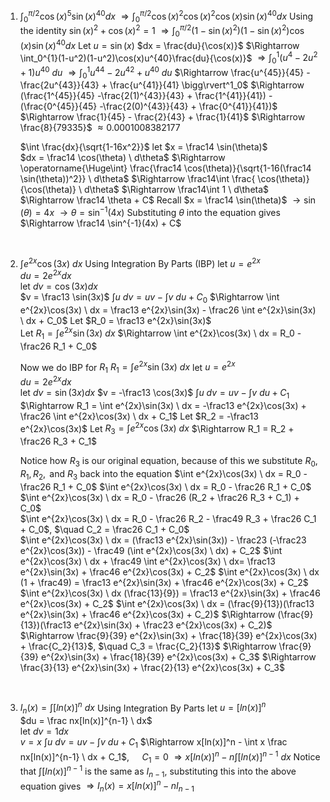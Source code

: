 1. 
	$\int_0^{\pi/2}\cos(x)^5\sin(x)^{40}dx$
	$\Rightarrow \int_0^{\pi/2}\cos(x)^2\cos(x)^2\cos(x)\sin(x)^{40}dx$ 
	Using the identity $\sin(x)^2 + \cos(x)^2 = 1$
	$\Rightarrow \int_0^{\pi/2}(1-\sin(x)^2)(1-\sin(x)^2)\cos(x)\sin(x)^{40}dx$ 
	Let $u = \sin(x)$    $dx = \frac{du}{\cos(x)}$
	$\Rightarrow \int_0^{1}(1-u^2)(1-u^2)\cos(x)u^{40}\frac{du}{\cos(x)}$
	$\Rightarrow \int_0^{1}(u^4-2u^2+1)u^{40} \ du$
	$\Rightarrow \int_0^{1}u^{44}-2u^{42}+u^{40} \ du$
	$\Rightarrow \frac{u^{45}}{45} -\frac{2u^{43}}{43} + \frac{u^{41}}{41} \bigg\rvert^1_0$
	$\Rightarrow (\frac{1^{45}}{45} -\frac{2(1)^{43}}{43} + \frac{1^{41}}{41}) - (\frac{0^{45}}{45} -\frac{2(0)^{43}}{43} + \frac{0^{41}}{41})$
	$\Rightarrow \frac{1}{45} - \frac{2}{43} + \frac{1}{41}$
	$\Rightarrow \frac{8}{79335}$
	$\approx 0.0001008382177$

	$\int \frac{dx}{\sqrt{1-16x^2}}$
	let $x = \frac14 \sin(\theta)$    
	$dx = \frac14 \cos(\theta) \ d\theta$
	$\Rightarrow \operatorname{\Huge\int} \frac{\frac14 \cos(\theta)}{\sqrt{1-16(\frac14 \sin(\theta))^2}} \ d\theta$
	$\Rightarrow \frac14\int \frac{ \cos(\theta)}{\cos(\theta)} \ d\theta$
	$\Rightarrow \frac14\int 1 \ d\theta$
	$\Rightarrow \frac14 \theta + C$
	Recall $x = \frac14 \sin(\theta)$
	$\rightarrow \sin(\theta) = 4x$
	$\rightarrow \theta = \sin^{-1}(4x)$
	Substituting $\theta$ into the equation gives
	$\Rightarrow \frac14 \sin^{-1}(4x) + C$
	<div style="page-break-after: always; visibility: hidden">\pagebreak</div>
2. 
	$\int e^{2x}\cos(3x) \ dx$
	Using Integration By Parts (IBP)
	let $u = e^{2x}$   
	$du = 2e^{2x}dx$   
	let $dv = \cos(3x)dx$  
	$v = \frac13 \sin(3x)$
	$\int u \ dv = uv - \int v \ du + C_0$
	$\Rightarrow \int e^{2x}\cos(3x) \ dx = \frac13 e^{2x}\sin(3x) - \frac26 \int e^{2x}\sin(3x) \ dx + C_0$
	Let $R_0 = \frac13 e^{2x}\sin(3x)$	
	Let $R_1 = \int e^{2x}\sin(3x) \ dx$
	$\Rightarrow \int e^{2x}\cos(3x) \ dx = R_0 - \frac26 R_1 + C_0$  

	Now we do IBP for $R_1$
	$R_1 = \int e^{2x}\sin(3x) \ dx$
	let $u = e^{2x}$  
	$du = 2e^{2x}dx$   
	let $dv = \sin(3x)dx$ 
	$v = -\frac13 \cos(3x)$
	$\int u \ dv = uv - \int v \ du + C_1$
	$\Rightarrow R_1 = \int e^{2x}\sin(3x) \ dx = -\frac13 e^{2x}\cos(3x) + \frac26 \int e^{2x}\cos(3x) \ dx + C_1$
	Let $R_2 = -\frac13 e^{2x}\cos(3x)$
	Let $R_3 = \int e^{2x}\cos(3x) \ dx$
	$\Rightarrow R_1 = R_2 + \frac26 R_3 + C_1$

	Notice how $R_3$ is our original equation, because of this we substitute $R_0, R_1, R_2, \text{ and } R_3$ back into the equation $\int e^{2x}\cos(3x) \ dx = R_0 - \frac26 R_1 + C_0$
	$\int e^{2x}\cos(3x) \ dx = R_0 - \frac26 R_1 + C_0$  
	$\int e^{2x}\cos(3x) \ dx = R_0 - \frac26 (R_2 + \frac26 R_3 + C_1) + C_0$  
	$\int e^{2x}\cos(3x) \ dx = R_0 - \frac26 R_2 - \frac49 R_3 + \frac26 C_1 + C_0$,      $\quad C_2 = \frac26 C_1 + C_0$    
	$\int e^{2x}\cos(3x) \ dx = (\frac13 e^{2x}\sin(3x)) - \frac23 (-\frac23 e^{2x}\cos(3x)) - \frac49 (\int e^{2x}\cos(3x) \ dx) + C_2$
	$\int e^{2x}\cos(3x) \ dx + \frac49 \int e^{2x}\cos(3x) \ dx= \frac13 e^{2x}\sin(3x) + \frac46 e^{2x}\cos(3x) + C_2$
	$\int e^{2x}\cos(3x) \ dx (1 + \frac49) = \frac13 e^{2x}\sin(3x) + \frac46 e^{2x}\cos(3x) + C_2$
	$\int e^{2x}\cos(3x) \ dx (\frac{13}{9}) = \frac13 e^{2x}\sin(3x) + \frac46 e^{2x}\cos(3x) + C_2$
	$\int e^{2x}\cos(3x) \ dx = (\frac{9}{13})(\frac13 e^{2x}\sin(3x) + \frac46 e^{2x}\cos(3x) + C_2)$
	$\Rightarrow (\frac{9}{13})(\frac13 e^{2x}\sin(3x) + \frac23 e^{2x}\cos(3x) + C_2)$
	$\Rightarrow \frac{9}{39} e^{2x}\sin(3x) + \frac{18}{39} e^{2x}\cos(3x) + \frac{C_2}{13}$,     $\quad C_3 = \frac{C_2}{13}$
	$\Rightarrow \frac{9}{39} e^{2x}\sin(3x) + \frac{18}{39} e^{2x}\cos(3x) + C_3$
	$\Rightarrow \frac{3}{13} e^{2x}\sin(3x) + \frac{2}{13} e^{2x}\cos(3x) + C_3$
		<div style="page-break-after: always; visibility: hidden">\pagebreak</div>
3. 
	$I_n(x) = \int[ln(x)]^n \ dx$
	Using Integration By Parts
	let $u = [ln(x)]^n$      
	$du = \frac nx[ln(x)]^{n-1} \ dx$    
	let $dv =1dx$    
	$v = x$
	$\int u \ dv = uv - \int v \ du + C_1$
	$\Rightarrow x[ln(x)]^n - \int x \frac nx[ln(x)]^{n-1} \ dx + C_1$,    $\quad C_1 = 0$
	$\Rightarrow x[ln(x)]^n - n\int [ln(x)]^{n-1} \ dx$
	Notice that $\int [ln(x)]^{n-1}$ is the same as $I_{n-1}$, substituting this into the above equation gives
	$\Rightarrow I_n(x) = x[ln(x)]^n - nI_{n-1}$
	